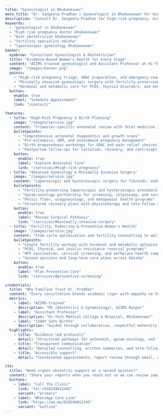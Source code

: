 ```yaml
---
title: "Gynecologist in Bhubaneswar"
meta_title: "Dr. Sangeeta Pradhan | Gynecologist in Bhubaneswar for High-Risk Pregnancy Care"
description: "Consult Dr. Sangeeta Pradhan for high-risk pregnancy, minimally invasive gynecology, fertility support, and preventive women's health in Bhubaneswar."
keywords:
  - "gynecologist in bhubaneswar"
  - "high risk pregnancy doctor bhubaneswar"
  - "best obstetrician bhubaneswar"
  - "fertility specialist odisha"
  - "laparoscopic gynecology bhubaneswar"
banner:
  eyebrow: "Consultant Gynecologist & Obstetrician"
  title: "Evidence-Based Women's Health for Every Stage"
  content: "AIIMS-trained gynecologist and Assistant Professor at Hi-Tech Medical College, Dr. Sangeeta Pradhan offers collaborative care for pregnancy, surgery, fertility, and long-term wellness across Odisha."
  image: "/images/banner.png"
  points:
    - "High-risk pregnancy triage, VBAC preparation, and emergency-ready labour support"
    - "Minimally invasive gynecologic surgery with fertility-preserving protocols"
    - "Hormonal and metabolic care for PCOS, thyroid disorders, and menopause"
  button:
    enable: true
    label: "Schedule Appointment"
    link: "/contact/"

features:
  - title: "High-Risk Pregnancy & Birth Planning"
    image: "/images/service.jpg"
    content: "Trimester-specific antenatal review with fetal medicine inputs, respectful birthing plans, and escalation pathways that keep families informed at every step."
    bulletpoints:
      - "Comprehensive antenatal diagnostics and growth scans"
      - "Pre-eclampsia, GDM, and autoimmune pregnancy management"
      - "Birth preparedness workshops for VBAC and pain relief choices"
      - "Postpartum follow-ups for lactation, recovery, and contraception"
    button:
      enable: true
      label: "Explore Antenatal Care"
      link: "/services/#high-risk-pregnancy"
  - title: "Advanced Gynecology & Minimally Invasive Surgery"
    image: "/images/service.jpg"
    content: "Laparoscopic and hysteroscopic surgery for fibroids, endometriosis, fertility concerns, and gynae-oncology, supported by multidisciplinary teams."
    bulletpoints:
      - "Fertility-preserving laparoscopic and hysteroscopic procedures"
      - "Gynae-oncology partnership for screening, colposcopy, and surgery"
      - "Pelvic floor, urogynecology, and menopausal health programs"
      - "Structured recovery plans with physiotherapy and tele-follow ups"
    button:
      enable: true
      label: "Review Surgical Pathways"
      link: "/services/#minimally-invasive-surgery"
  - title: "Fertility, Endocrine & Preventive Women's Health"
    image: "/images/service.jpg"
    content: "From cycle optimisation and fertility counselling to wellness clinics and HPV vaccination drives, every plan is personalised and data-led."
    bulletpoints:
      - "Couple fertility workups with hormonal and metabolic optimisation"
      - "PCOS, thyroid, and insulin resistance reversal programs"
      - "HPV vaccination, cervical screening, and workplace health camps"
      - "Second opinions and long-term care plans across Odisha"
    button:
      enable: true
      label: "Plan Preventive Care"
      link: "/services/#preventive-screening"

credentials:
  title: "Why Families Trust Dr. Pradhan"
  content: "Every consultation blends academic rigor with empathy so that families leave with clarity, preparedness, and a documented path forward."
  metrics:
    - label: "AIIMS-trained"
      description: "MS (Obstetrics & Gynaecology), AIIMS Raipur"
    - label: "Assistant Professor"
      description: "Hi-Tech Medical College & Hospital, Bhubaneswar"
    - label: "1500+ Safe Births"
      description: "Guided through collaborative, respectful maternity care"
  highlights:
    - title: "Evidence-led protocols"
      detail: "Structured pathways for antenatal, gynae-oncology, and fertility care with multidisciplinary inputs."
    - title: "Transparent communication"
      detail: "Detailed counselling, written summaries, and tele-follow ups maintain continuity with your family doctor."
    - title: "Accessible support"
      detail: "Coordinated appointments, report review through email, and 24/7 escalation for labour and surgical emergencies."

cta:
  title: "Need urgent obstetric support or a second opinion?"
  content: "Share your reports when you reach out so we can review imaging, lab results, and medications before your visit."
  buttons:
    - label: "Call the Clinic"
      link: "tel:+918249012345"
      variant: "primary"
    - label: "WhatsApp Care Line"
      link: "https://wa.me/918249012345"
      variant: "outline"
---
```

